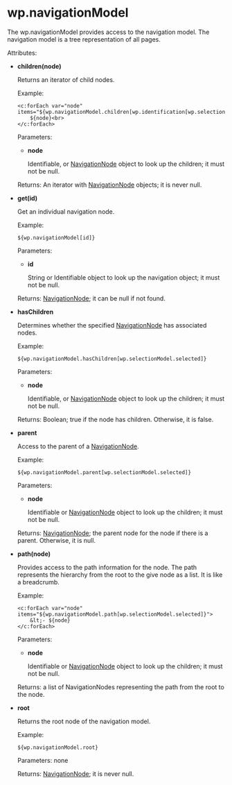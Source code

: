 # wp.navigationModel 

The wp.navigationModel provides access to the navigation model. The navigation model is a tree representation of all pages.

Attributes:

-   **children\(node\)**

    Returns an iterator of child nodes.

    Example:

    ```
    <c:forEach var="node" items="${wp.navigationModel.children[wp.identification[wp.selectionModel.selected]]}">
    	${node}<br>
    </c:forEach>
    ```

    Parameters:

    -   **node**

        Identifiable, or [NavigationNode](themeopt_el_bean_nav_node.md) object to look up the children; it must not be null.

    Returns: An iterator with [NavigationNode](themeopt_el_bean_nav_node.md) objects; it is never null.

-   **get\(id\)**

    Get an individual navigation node.

    Example:

    ```
    ${wp.navigationModel[id]}
    ```

    Parameters:

    -   **id**

        String or Identifiable object to look up the navigation object; it must not be null.

    Returns: [NavigationNode](themeopt_el_bean_nav_node.md); it can be null if not found.

-   **hasChildren**

    Determines whether the specified [NavigationNode](themeopt_el_bean_nav_node.md) has associated nodes.

    Example:

    ```
    ${wp.navigationModel.hasChildren[wp.selectionModel.selected]}
    ```

    Parameters:

    -   **node**

        Identifiable, or [NavigationNode](themeopt_el_bean_nav_node.md) object to look up the children; it must not be null.

    Returns: Boolean; true if the node has children. Otherwise, it is false.

-   **parent**

    Access to the parent of a [NavigationNode](themeopt_el_bean_nav_node.md).

    Example:

    ```
    ${wp.navigationModel.parent[wp.selectionModel.selected]}
    ```

    Parameters:

    -   **node**

        Identifiable or [NavigationNode](themeopt_el_bean_nav_node.md) object to look up the children; it must not be null.

    Returns: [NavigationNode](themeopt_el_bean_nav_node.md); the parent node for the node if there is a parent. Otherwise, it is null.

-   **path\(node\)**

    Provides access to the path information for the node. The path represents the hierarchy from the root to the give node as a list. It is like a breadcrumb.

    Example:

    ```
    <c:forEach var="node" items="${wp.navigationModel.path[wp.selectionModel.selected]}">
    	&lt;- ${node}
    </c:forEach>
    ```

    Parameters:

    -   **node**

        Identifiable or [NavigationNode](themeopt_el_bean_nav_node.md) object to look up the children; it must not be null.

    Returns: a list of NavigationNodes representing the path from the root to the node.

-   **root**

    Returns the root node of the navigation model.

    Example:

    ```
    ${wp.navigationModel.root}
    ```

    Parameters: none

    Returns: [NavigationNode](themeopt_el_bean_nav_node.md); it is never null.


